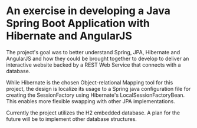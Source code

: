 # An exercise in developing a Java Spring Boot Application with Hibernate and AngularJS

The project's goal was to better understand Spring, JPA, Hibernate and AngularJS and how they could be brought together to develop to deliver an interactive website backed by a REST Web Service that connects with a database.

While Hibernate is the chosen Object-relational Mapping tool for this project, the design is localize
its usage to a Spring java configuration file for creating the SessionFactory using Hibernate's LocalSessionFactoryBean.
This enables more flexible swapping with other JPA implementations.

Currently the project utilizes the H2 embedded database. A plan for the future will be to implement other database structures.
